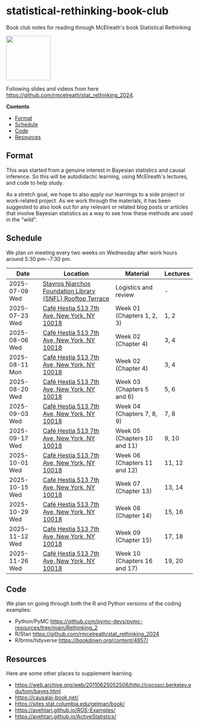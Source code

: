 # statistical-rethinking-book-club
Book club notes for reading through McElreath's book Statistical Rethinking

[<img src="http://nbviewer.jupyter.org/static/img/nav_logo.svg" width=120>](https://nbviewer.org/github/erictleung/statistical-rethinking-book-club/tree/main/)

Following slides and videos from here https://github.com/rmcelreath/stat_rethinking_2024.

**Contents**

- [Format](#format)
- [Schedule](#schedule)
- [Code](#schedule)
- [Resources](#resources)

## Format

This was started from a genuine interest in Bayesian statistics and causal inference. So this will be autodidactic learning, using McElreath's lectures, and code to help study.

As a stretch goal, we hope to also apply our learnings to a side project or work-related project. As we work through the materials, it has been suggested to also look out for any relevant or related blog posts or articles that involve Bayesian statistics as a way to see how these methods are used in the "wild".

## Schedule

We plan on meeting every two weeks on Wednesday after work hours around 5:30 pm--7:30 pm.

| Date | Location | Material | Lectures |
|--|--|--|--|
| 2025-07-09 Wed | [Stavros Niarchos Foundation Library (SNFL) Rooftop Terrace][snfl] | Logistics and review | - |
| 2025-07-23 Wed | [Café Hestia 513 7th Ave, New York, NY 10018][hestia] | Week 01 (Chapters 1, 2, 3) | 1, 2 |
| 2025-08-06 Wed | [Café Hestia 513 7th Ave, New York, NY 10018][hestia] | Week 02 (Chapter 4) | 3, 4 |
| 2025-08-11 Mon | [Café Hestia 513 7th Ave, New York, NY 10018][hestia] | Week 02 (Chapter 4) | 3, 4 |
| 2025-08-20 Wed | [Café Hestia 513 7th Ave, New York, NY 10018][hestia] | Week 03 (Chapters 5 and 6) | 5, 6 |
| 2025-09-03 Wed | [Café Hestia 513 7th Ave, New York, NY 10018][hestia] | Week 04 (Chapters 7, 8, 9) | 7, 8 |
| 2025-09-17 Wed | [Café Hestia 513 7th Ave, New York, NY 10018][hestia] | Week 05 (Chapters 10 and 11) | 9, 10 |
| 2025-10-01 Wed | [Café Hestia 513 7th Ave, New York, NY 10018][hestia] | Week 06 (Chapters 11 and 12) | 11, 12 |
| 2025-10-15 Wed | [Café Hestia 513 7th Ave, New York, NY 10018][hestia] | Week 07 (Chapter 13) | 13, 14 |
| 2025-10-29 Wed | [Café Hestia 513 7th Ave, New York, NY 10018][hestia] | Week 08 (Chapter 14) | 15, 16 |
| 2025-11-12 Wed | [Café Hestia 513 7th Ave, New York, NY 10018][hestia] | Week 09 (Chapter 15) | 17, 18 |
| 2025-11-26 Wed | [Café Hestia 513 7th Ave, New York, NY 10018][hestia] | Week 10 (Chapters 16 and 17) | 19, 20 |

[snfl]: https://www.nypl.org/locations/snfl/event-center
[hestia]: https://maps.app.goo.gl/yrkDspmhpdmPbTpZ6

## Code

We plan on going through both the R and Python versions of the coding examples:

- Python/PyMC https://github.com/pymc-devs/pymc-resources/tree/main/Rethinking_2
- R/Stan https://github.com/rmcelreath/stat_rethinking_2024
- R/brms/tidyverse https://bookdown.org/content/4857/

## Resources

Here are some other places to supplement learning.

- https://web.archive.org/web/20110625052506/http://cocosci.berkeley.edu/tom/bayes.html
- https://causalai-book.net/
- https://sites.stat.columbia.edu/gelman/book/
- https://avehtari.github.io/ROS-Examples/
- https://avehtari.github.io/ActiveStatistics/